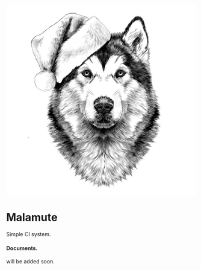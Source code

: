 ![alt text](https://github.com/MaximTretjakov/malamute/blob/master/wallpapers/malamute.jpg)
# Malamute

Simple CI system.

#### Documents.

will be added soon.